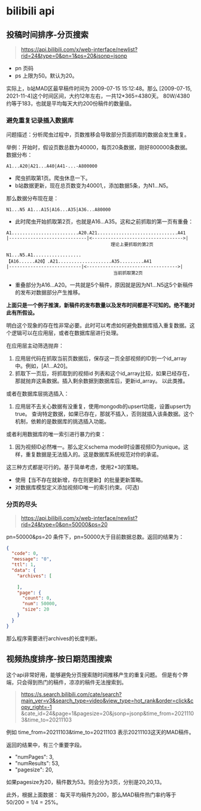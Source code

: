 # bilibili api

## 投稿时间排序-分页搜索

> https://api.bilibili.com/x/web-interface/newlist?rid=24&type=0&pn=1&ps=20&jsonp=jsonp

- pn 页码
- ps 上限为50。默认为20。

实际上，b站MAD区最早稿件时间为 2009-07-15 15:12:48。那么 [2009-07-15, 2021-11-4]这个时间区间，大约12年左右，一共12*365=4380天。
80W/4380约等于183，也就是平均每天大约200份稿件的数量级。

### 避免重复记录插入数据库

问题描述：分析爬虫过程中，页数推移会导致部分页面抓取的数据会发生重复。

举例：开始时，假设页数总数为40000，每页20条数据，刚好800000条数据。 数据分布：

```
A1...A20|A21...A40|A41-...-A800000
```

- 爬虫抓取第1页。爬虫休息一下。
- b站数据更新，现在总页数变为40001,，添加数据5条，为N1...N5。

那么数据分布现在是：

```
N1...N5 A1...A15|A16...A35|A36...A80000
```

- 此时爬虫开始抓取第2页，也就是A16...A35。这和之前抓取的第一页有重叠：

```
A1.........................A20.A21..............................A41
|-----------------------------|<---------------------------------->|
                                       理论上要抓取的第2页

N1...N5.A1..................【A16......A20】.A21....................A35.........A41
|---------------------------|<---------------------------------->|
                                        当前抓取第2页
```

- 重叠部分为A16...A20。一共就是5个稿件，原因就是因为N1...N5这5个新稿件的发布对数据部分产生推移。

**上面只是一个例子推演，新稿件的发布数量以及发布时间都是不可知的。绝不能对此有所假设。**

明白这个现象的存在性非常必要。此时可以考虑如何避免数据库插入重复数据。这个逻辑可以在应用层，或者在数据库层进行处理。

在应用层主动筛选抛弃：
1. 应用层代码在抓取当前页数据后，保存这一页全部视频的ID到一个id_array中。例如，[A1...A20]。 
2. 抓取下一页后，将抓取到的视频id 列表和这个id_array比较，如果已经存在，那就抛弃这条数据。插入剩余数据到数据库后，更新id_array。
   以此类推。

或者在数据库层挑选插入：
1. 应用层不去关心数据有没重复，使用mongodb的upsert功能，设置upsert为true。
   查询特定数据，如果已存在，那就不插入，否则就插入该条数据。这个机制，依赖的是数据库的挑选插入功能。

或者利用数据库的唯一索引进行暴力约束：
1. 因为视频ID必然唯一。那么定义schema model时设置视频ID为unique。这样，重复数据是无法插入的。这是数据库系统规范对你的承诺。

这三种方式都是可行的。基于简单考虑，使用2+3的策略。
- 使用【当不存在就新增，存在则更新】的批量更新策略。
- 对数据库模型定义添加视频ID唯一的索引约束。(可选)

### 分页的尽头
> https://api.bilibili.com/x/web-interface/newlist?rid=24&type=0&pn=50000&ps=20

pn=50000&ps=20 条件下，pn=50000大于目前数据总数。返回的结果为：
```json
{
  "code": 0,
  "message": "0",
  "ttl": 1,
  "data": {
    "archives": [
      
    ],
    "page": {
      "count": 0,
      "num": 50000,
      "size": 20
    }
  }
}
```
那么程序需要进行archives的长度判断。

## 视频热度排序-按日期范围搜索

这个api非常好用，能够避免分页搜索随时间推移产生的重复问题。 但是有个弊端，只会得到热门的稿件，凉凉的稿件无法搜索到。

> https://s.search.bilibili.com/cate/search?main_ver=v3&search_type=video&view_type=hot_rank&order=click&copy_right=-1
> &cate_id=24&page=1&pagesize=20&jsonp=jsonp&time_from=20211103&time_to=20211103

例如 time_from=20211103&time_to=20211103 表示20211103这天的MAD稿件。

返回的结果中，有三个重要字段。

- "numPages": 3,
- "numResults": 53,
- "pagesize": 20,

如果pagesize为20，稿件数为53。则会分为3页，分别是20,20,13。

此外，根据上面数据： 每天平均稿件为200，那么MAD稿件热门率约等于 50/200 = 1/4 = 25%。



